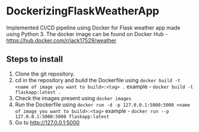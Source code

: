 # DockerizingFlaskWeatherApp

Implemented CI/CD pipeline using Docker for Flask weather app made using Python 3.
The docker image can be found on Docker Hub - https://hub.docker.com/r/jack17529/weather

## Steps to install

1. Clone the git repository.
2. cd in the repository and build the Dockerfile using `docker build -t <name of image you want to build>:<tag> .`
example - `docker build -t flaskapp:latest .`
3. Check the images present using `docker images`
4. Run the Dockerfile using `docker run -d -p 127.0.0.1:5000:5000 <name of image you want to build>:<tag>`
example - `docker run --p 127.0.0.1:5000:5000 flaskapp:latest`
5. Go to http://127.0.0.1:5000
